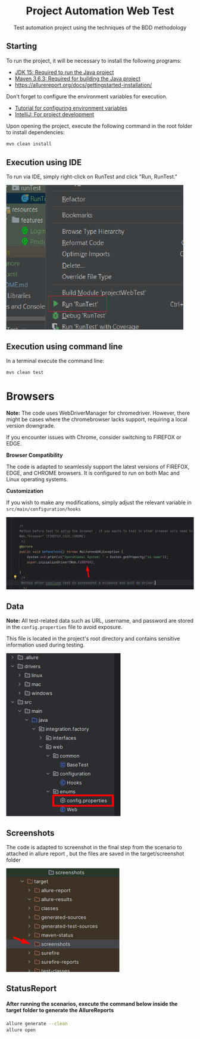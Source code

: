 <h1 align="center">Project Automation Web Test</h1>

</h1>
<p align="center">Test automation project using the techniques of the BDD methodology</p>


## Starting

To run the project, it will be necessary to install the following programs:

- [JDK 15: Required to run the Java project](https://www.oracle.com/java/technologies/javase/jdk13-archive-downloads.html)
- [Maven 3.6.3: Required for building the Java project](https://downloads.apache.org/maven/maven-3/3.6.3/binaries/apache-maven-3.6.3-bin.zip)
- https://allurereport.org/docs/gettingstarted-installation/

Don't forget to configure the environment variables for execution.
- [Tutorial for configuring environment variables](https://medium.com/beelabacademy/configurando-vari%C3%A1veis-de-ambiente-java-home-e-maven-home-no-windows-e-unix-d9461f783c26#:~:text=Bom%2C%20mas%20o%20que%20s%C3%A3o,arquivos%20necess%C3%A1rios%2C%20inclusive%20os%20bin%C3%A1rios.)
- [IntelliJ: For project development](https://www.jetbrains.com/pt-br/idea/)


Upon opening the project, execute the following command in the root folder to install dependencies:

```bash
mvn clean install 
```


## Execution using IDE

To run via IDE, simply right-click on RunTest and click "Run, RunTest."

![img_1.png](img_1.png)

## Execution using command line

In a terminal execute the command line:

```bash
mvn clean test 
```

# Browsers


**Note:** The code uses WebDriverManager for chromedriver. However, there might be cases where the chromebrowser lacks support, requiring a local version downgrade.

If you encounter issues with Chrome, consider switching to FIREFOX or EDGE.

**Browser Compatibility**

The code is adapted to seamlessly support the latest versions of FIREFOX, EDGE, and CHROME browsers. It is configured to run on both Mac and Linux operating systems.

**Customization**

If you wish to make any modifications, simply adjust the relevant variable in `src/main/configuration/hooks`


![img.png](img.png)

## Data

**Note:** All test-related data such as URL, username, and password are stored in the `config.properties` file to avoid exposure.

This file is located in the project's root directory and contains sensitive information used during testing.

![img_2.png](img_2.png)

## Screenshots

The code is adapted to screenshot in the final step from the scenario to attached in allure report , but the files are saved in the target/screenshot folder

![img_3.png](img_3.png)

## StatusReport
####  After running the scenarios, execute the command below inside the target folder to generate the AllureReports
```bash
allure generate --clean
allure open 
```
